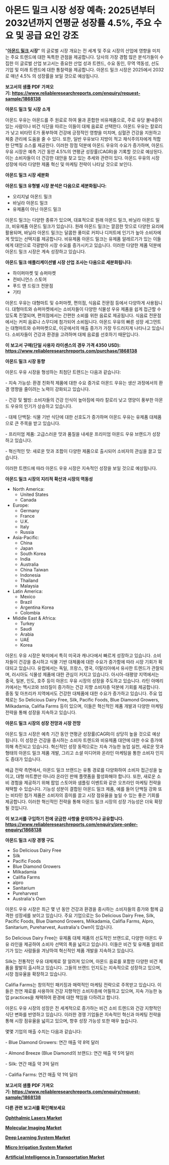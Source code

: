 <p><h1>아몬드 밀크 시장 성장 예측: 2025년부터 2032년까지 연평균 성장률 4.5%, 주요 수요 및 공급 요인 강조</h1></p><p>"<strong><a href="https://www.reliableresearchreports.com/almond-milk-r1868138?utm_campaign=105&utm_medium=7&utm_source=Github&utm_content=ia&utm_term=07032025&utm_id=almond-milk">아몬드 밀크&nbsp;</a></strong><strong>시장</strong>" 의 글로벌 시장 개요는 전 세계 및 주요 시장의 산업에 영향을 미치는 주요 트렌드에 대한 독특한 관점을 제공합니다. 당사의 가장 경험 많은 분석가들이 수집한 이 글로벌 산업 보고서는 중요한 산업 성과 트렌드, 수요 동인, 무역 역동성, 선도 기업 및 미래 트렌드에 대한 통찰력을 제공합니다. 아몬드 밀크 시장은 2025에서 2032로 매년 4.5% 의 성장률을 보일 것으로 예상됩니다.&nbsp;</p>
<p><strong>보고서의 샘플 PDF 가져오기:&nbsp;<a href="https://www.reliableresearchreports.com/enquiry/request-sample/1868138?utm_campaign=105&utm_medium=7&utm_source=Github&utm_content=ia&utm_term=07032025&utm_id=almond-milk">https://www.reliableresearchreports.com/enquiry/request-sample/1868138</a></strong></p>
<p><strong>아몬드 밀크 및 시장 소개</strong></p>
<p><p>아몬드 우유는 아몬드를 주 원료로 하여 물과 혼합한 비유제품으로, 주로 유당 불내증이 있는 사람이나 비건 식단을 따르는 이들이 대체 음료로 선택한다. 아몬드 우유는 칼로리가 낮고 비타민 E가 풍부하여 건강에 긍정적인 영향을 미치며, 심혈관 건강을 지원하고 체중 관리에 도움을 줄 수 있다. 또한, 일반 우유보다 지방이 적고 채식주의자에게 적합한 단백질 소스를 제공한다. 이러한 장점 덕분에 아몬드 우유의 수요가 증가하며, 아몬드 우유 시장은 예측 기간 동안 4.5%의 연평균 성장률(CAGR)을 기록할 것으로 예상된다. 이는 소비자들이 더 건강한 대안을 찾고 있는 추세와 관련이 있다. 아몬드 우유의 시장 성장에 따라 다양한 제품 혁신 및 마케팅 전략이 나타날 것으로 보인다.</p></p>
<p><strong>아몬드 밀크 시장 세분화</strong></p>
<p><strong>아몬드 밀크 유형별 시장 분석은 다음으로 세분화됩니다:</strong></p>
<p><ul><li>오리지널 아몬드 밀크</li><li>바닐라 아몬드 밀크</li><li>유제품이 아닌 아몬드 밀크</li></ul></p>
<p><p>아몬드 밀크는 다양한 종류가 있으며, 대표적으로 원래 아몬드 밀크, 바닐라 아몬드 밀크, 비유제품 아몬드 밀크가 있습니다. 원래 아몬드 밀크는 깔끔한 맛으로 다양한 요리에 활용되며, 바닐라 아몬드 밀크는 달콤한 풍미로 커피나 디저트에 인기가 높아 소비자에게 맛있는 선택지를 제공합니다. 비유제품 아몬드 밀크는 유제품 알레르기가 있는 이들에게 대안으로 각광받아 시장 수요를 증가시키고 있습니다. 이러한 다양한 제품 덕분에 아몬드 밀크 시장은 계속 성장하고 있습니다.</p></p>
<p><strong>아몬드 밀크 애플리케이션별 시장 산업 조사는 다음으로 세분화됩니다:</strong></p>
<p><ul><li>하이퍼마켓 및 슈퍼마켓</li><li>컨비니언스 스토어</li><li>푸드 앤 드링크 전문점</li><li>기타</li></ul></p>
<p><p>아몬드 우유는 대형마트 및 슈퍼마켓, 편의점, 식음료 전문점 등에서 다양하게 사용됩니다. 대형마트와 슈퍼마켓에서는 소비자들이 다양한 식물성 우유 제품을 쉽게 접근할 수 있도록 진열되며, 편의점에서는 간편한 소비를 위한 음료로 제공됩니다. 식음료 전문점에서는 커피 음료나 스무디에 첨가되어 소비됩니다. 아몬드 우유의 빠른 성장 세그먼트는 대형마트와 슈퍼마켓으로, 이곳에서의 매출 증가가 가장 두드러지게 나타나고 있습니다. 소비자들이 건강과 환경을 고려하며 대체 음료를 선호하기 때문입니다.</p></p>
<p><strong>이 보고서 구매(단일 사용자 라이센스의 경우 가격 4350 USD): <a href="https://www.reliableresearchreports.com/purchase/1868138?utm_campaign=105&utm_medium=7&utm_source=Github&utm_content=ia&utm_term=07032025&utm_id=almond-milk">https://www.reliableresearchreports.com/purchase/1868138</a></strong></p>
<p><strong>아몬드 밀크 시장 동향</strong></p>
<p><p>아몬드 우유 시장을 형성하는 최첨단 트렌드는 다음과 같습니다:</p><p>- 지속 가능성: 환경 친화적 제품에 대한 수요 증가로 아몬드 우유는 생산 과정에서의 환경 영향을 줄이려는 노력이 강화되고 있습니다.</p><p>- 건강 및 웰빙: 소비자들의 건강 인식이 높아짐에 따라 칼로리 낮고 영양이 풍부한 아몬드 우유의 인기가 상승하고 있습니다.</p><p>- 대체 단백질: 식물 기반 식단에 대한 선호도가 증가하며 아몬드 우유는 유제품 대체품으로 큰 주목을 받고 있습니다.</p><p>- 프리미엄 제품: 고급스러운 맛과 품질을 내세운 프리미엄 아몬드 우유 브랜드가 성장하고 있습니다.</p><p>- 혁신적인 맛: 새로운 맛과 조합이 다양한 제품으로 출시되어 소비자의 관심을 끌고 있습니다.</p><p>이러한 트렌드에 따라 아몬드 우유 시장은 지속적인 성장을 보일 것으로 예상됩니다.</p></p>
<p><strong>아몬드 밀크 시장의 지리적 확산과 시장의 역동성</strong></p>
<p><ul>
    <li>
        North America:
        <ul>
            <li>United States</li>
            <li>Canada</li>
        </ul>
    </li>
    <li>
        Europe:
        <ul>
            <li>Germany</li>
            <li>France</li>
            <li>U.K.</li>
            <li>Italy</li>
            <li>Russia</li>
        </ul>
    </li>
    <li>
        Asia-Pacific:
        <ul>
            <li>China</li>
            <li>Japan</li>
            <li>South Korea</li>
            <li>India</li>
            <li>Australia</li>
            <li>China Taiwan</li>
            <li>Indonesia</li>
            <li>Thailand</li>
            <li>Malaysia</li>
        </ul>
    </li>
    <li>
        Latin America:
        <ul>
            <li>Mexico</li>
            <li>Brazil</li>
            <li>Argentina Korea</li>
            <li>Colombia</li>
        </ul>
    </li>
    <li>
        Middle East & Africa:
        <ul>
            <li>Turkey</li>
            <li>Saudi</li>
            <li>Arabia</li>
            <li>UAE</li>
            <li>Korea</li>
        </ul>
    </li>
    </ul></p>
<p><p>아몬드 우유 시장은 북미에서 특히 미국과 캐나다에서 빠르게 성장하고 있습니다. 소비자들이 건강을 중시하고 식물 기반 대체품에 대한 수요가 증가함에 따라 시장 기회가 확대되고 있습니다. 유럽에서는 독일, 프랑스, 영국, 이탈리아에서 유사한 트렌드가 관찰되며, 러시아도 식물성 제품에 대한 관심이 커지고 있습니다. 아시아-태평양 지역에서는 중국, 일본, 인도, 호주 등이 아몬드 우유 시장의 성장을 주도하고 있습니다. 라틴 아메리카에서는 멕시코와 브라질이 증가하는 건강 지향 소비자층 덕분에 기회를 제공합니다. 중동 및 아프리카 지역에서도 건강한 대체품에 대한 수요가 증가하고 있습니다. 주요 업체로는 So Delicious Dairy Free, Silk, Pacific Foods, Blue Diamond Growers, Milkadamia, Califia Farms 등이 있으며, 이들은 혁신적인 제품 개발과 다양한 마케팅 전략을 통해 성장을 지속하고 있습니다.</p></p>
<p><strong>아몬드 밀크 시장의 성장 전망과 시장 전망</strong></p>
<p><p>아몬드 밀크 시장은 예측 기간 동안 연평균 성장률(CAGR)이 상당히 높을 것으로 예상됩니다. 이 성장은 건강을 중시하는 소비자 트렌드와 비유제품 대안에 대한 수요 증가에 의해 촉진되고 있습니다. 혁신적인 성장 동력으로는 지속 가능한 농업 실천, 새로운 맛과 형태의 아몬드 밀크 제품 개발, 그리고 소셜 미디어와 온라인 마케팅을 통한 소비자 인지도 증대가 있습니다.</p><p>배급 전략 측면에서, 아몬드 밀크 브랜드는 유통 경로를 다양화하여 소비자 접근성을 높이고, 대형 마트뿐만 아니라 온라인 판매 플랫폼을 활성화해야 합니다. 또한, 새로운 소비 경험을 제공하기 위해 팝업 스토어와 샘플링 이벤트와 같은 오프라인 마케팅 전략을 채택할 수 있습니다. 기능성 성분이 결합된 아몬드 밀크 제품, 예를 들어 단백질 강화 또는 비타민 첨가 제품은 소비자의 흥미를 끌고 시장 점유율을 높일 수 있는 좋은 기회를 제공합니다. 이러한 혁신적인 전략을 통해 아몬드 밀크 시장의 성장 가능성은 더욱 확장될 것입니다.</p></p>
<p><strong>이 보고서를 구입하기 전에 궁금한 사항을 문의하거나 공유합니다. <a href="https://www.reliableresearchreports.com/enquiry/pre-order-enquiry/1868138?utm_campaign=105&utm_medium=7&utm_source=Github&utm_content=ia&utm_term=07032025&utm_id=almond-milk">https://www.reliableresearchreports.com/enquiry/pre-order-enquiry/1868138</a></strong></p>
<p><strong>아몬드 밀크 시장 경쟁 구도</strong></p>
<p><ul><li>So Delicious Dairy Free</li><li>Silk</li><li>Pacific Foods</li><li>Blue Diamond Growers</li><li>Milkadamia</li><li>Califia Farms</li><li>alpro</li><li>Sanitarium</li><li>Pureharvest</li><li>Australia's Own</li></ul></p>
<p><p>아몬드 우유 시장은 최근 몇 년 동안 건강과 환경을 중시하는 소비자들의 증가와 함께 급격한 성장세를 보이고 있습니다. 주요 기업으로는 So Delicious Dairy Free, Silk, Pacific Foods, Blue Diamond Growers, Milkadamia, Califia Farms, Alpro, Sanitarium, Pureharvest, Australia's Own이 있습니다. </p><p>So Delicious Dairy Free는 유제품 대체 제품의 선도적인 브랜드로, 다양한 아몬드 우유 라인을 제공하여 소비자 선택의 폭을 넓히고 있습니다. 이들은 비건 및 유제품 알레르기가 있는 사람들을 겨냥하여 혁신적인 제품 개발을 지속하고 있습니다. </p><p>Silk는 전통적인 우유 대체제로 잘 알려져 있으며, 아몬드 음료를 포함한 다양한 비건 제품을 활발히 출시하고 있습니다. 그들의 브랜드 인지도는 지속적으로 성장하고 있으며, 시장 점유율을 확장하고 있습니다. </p><p>Califia Farms는 창의적인 패키징과 매력적인 마케팅 전략으로 주목받고 있습니다. 이들은 천연 재료를 사용하여 건강 지향적인 소비자층에 어필하고 있으며, 지속 가능한 농업 practices을 채택하여 환경에 대한 책임을 다하려고 합니다. </p><p>아몬드 우유 시장의 성장은 전 세계적으로 증가하는 비건 소비 트렌드와 건강 지향적인 식단 변화를 반영하고 있습니다. 이러한 경쟁 기업들은 지속적인 혁신과 마케팅 전략을 통해 시장 점유율을 넓히고 있으며, 향후 성장 가능성 또한 매우 높습니다. </p><p>몇몇 기업의 매출 수치는 다음과 같습니다:</p><p>- Blue Diamond Growers: 연간 매출 약 8억 달러</p><p>- Almond Breeze (Blue Diamond의 브랜드): 연간 매출 약 5억 달러</p><p>- Silk: 연간 매출 약 3억 달러 </p><p>- Califia Farms: 연간 매출 약 1억 달러 </p></p>
<p><strong>보고서의 샘플 PDF 가져오기:&nbsp;<a href="https://www.reliableresearchreports.com/enquiry/request-sample/1868138?utm_campaign=105&utm_medium=7&utm_source=Github&utm_content=ia&utm_term=07032025&utm_id=almond-milk">https://www.reliableresearchreports.com/enquiry/request-sample/1868138</a></strong></p>
<p><strong></strong></p>
<p><strong></strong></p>
<p><strong></strong></p>
<p><strong></strong></p>
<p><strong>다른 관련 보고서를 확인해보세요</strong></p>
<p><strong><p><a href="https://github.com/tineamonaya/Market-Research-Report-List-1/blob/main/ophthalmic-lasers-market.md?utm_campaign=105&utm_medium=7&utm_source=Github&utm_content=ia&utm_term=07032025&utm_id=almond-milk">Ophthalmic Lasers Market</a></p><p><a href="https://github.com/lecaneidreks/Market-Research-Report-List-1/blob/main/molecular-imaging-market.md?utm_campaign=105&utm_medium=7&utm_source=Github&utm_content=ia&utm_term=07032025&utm_id=almond-milk">Molecular Imaging Market</a></p><p><a href="https://github.com/molayrabeta/Market-Research-Report-List-1/blob/main/deep-learning-system-market.md?utm_campaign=105&utm_medium=7&utm_source=Github&utm_content=ia&utm_term=07032025&utm_id=almond-milk">Deep Learning System Market</a></p><p><a href="https://github.com/rigelciara0p/Market-Research-Report-List-1/blob/main/micro-irrigation-system-market.md?utm_campaign=105&utm_medium=7&utm_source=Github&utm_content=ia&utm_term=07032025&utm_id=almond-milk">Micro Irrigation System Market</a></p><p><a href="https://github.com/koopalujale2/Market-Research-Report-List-1/blob/main/artificial-intelligence-in-transportation-market.md?utm_campaign=105&utm_medium=7&utm_source=Github&utm_content=ia&utm_term=07032025&utm_id=almond-milk">Artificial Intelligence in Transportation Market</a></p></strong></p>
<p></p>